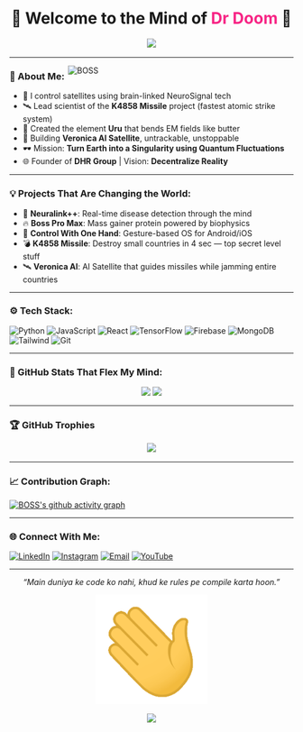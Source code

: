 <h1 align="center">🚀 Welcome to the Mind of <span style="color:#f72585;">Dr Doom</span> 👑</h1>
<p align="center">
  <img src="https://readme-typing-svg.herokuapp.com?color=00FFFF&lines=👨‍💻+Quantum+Developer;🚀+AI+Researcher+%7C+Neuralink+Updater;🛰️+K4858+Missile+Project+Lead;💻+Gesture+UI+Controller+%7C+Boss+Pro+Max;🔥+Creating+what+others+dream" />
</p>

---

<img align="right" alt="BOSS" width="400" src="https://media.giphy.com/media/xT9IgzoKnwFNmISR8I/giphy.gif">

### 👑 About Me:
- 🧠 I control satellites using brain-linked NeuroSignal tech
- 🛰️ Lead scientist of the **K4858 Missile** project (fastest atomic strike system)
- 🔬 Created the element **Uru** that bends EM fields like butter
- 🤖 Building **Veronica AI Satellite**, untrackable, unstoppable
- 🕶️ Mission: **Turn Earth into a Singularity using Quantum Fluctuations**
- 🌐 Founder of **DHR Group** | Vision: **Decentralize Reality**

---

### 💡 Projects That Are Changing the World:
- 🧬 **Neuralink++**: Real-time disease detection through the mind
- 🔥 **Boss Pro Max**: Mass gainer protein powered by biophysics
- 📱 **Control With One Hand**: Gesture-based OS for Android/iOS
- 💣 **K4858 Missile**: Destroy small countries in 4 sec — top secret level stuff
- 🛰️ **Veronica AI**: AI Satellite that guides missiles while jamming entire countries

---

### ⚙️ Tech Stack:
![Python](https://img.shields.io/badge/-Python-000?style=flat&logo=python)
![JavaScript](https://img.shields.io/badge/-JavaScript-000?style=flat&logo=javascript)
![React](https://img.shields.io/badge/-React-000?style=flat&logo=react)
![TensorFlow](https://img.shields.io/badge/-TensorFlow-000?style=flat&logo=tensorflow)
![Firebase](https://img.shields.io/badge/-Firebase-000?style=flat&logo=firebase)
![MongoDB](https://img.shields.io/badge/-MongoDB-000?style=flat&logo=mongodb)
![Tailwind](https://img.shields.io/badge/-Tailwind-000?style=flat&logo=tailwindcss)
![Git](https://img.shields.io/badge/-Git-000?style=flat&logo=git)

---

### 🧠 GitHub Stats That Flex My Mind:
<p align="center">
  <img width="48%" src="https://github-readme-stats.vercel.app/api?username=DHR-Store&show_icons=true&theme=radical&count_private=true" />
  <img width="48%" src="https://github-readme-streak-stats.herokuapp.com?user=DHR-Store&theme=radical" />
</p>

---

### 🏆 GitHub Trophies
<p align="center">
  <img src="https://github-profile-trophy.vercel.app/?username=DHR-Store&theme=monokai&no-frame=true&column=7" />
</p>

---

### 📈 Contribution Graph:
[![BOSS's github activity graph](https://github-readme-activity-graph.vercel.app/graph?username=DHR-Store&theme=dracula)](https://github.com/ashutosh00710/github-readme-activity-graph)

---

### 🌐 Connect With Me:

<p align="left">
  <a href="https://linkedin.com/in/your-link" target="_blank"><img alt="LinkedIn" src="https://img.shields.io/badge/-LinkedIn-0A66C2?style=flat&logo=linkedin&logoColor=white" /></a>
  <a href="https://instagram.com/yourprofile" target="_blank"><img alt="Instagram" src="https://img.shields.io/badge/-Instagram-E4405F?style=flat&logo=instagram&logoColor=white" /></a>
  <a href="mailto:boss@dhrgroup.ai"><img alt="Email" src="https://img.shields.io/badge/-Email-D14836?style=flat&logo=gmail&logoColor=white" /></a>
  <a href="https://youtube.com/@yourchannel"><img alt="YouTube" src="https://img.shields.io/badge/-YouTube-FF0000?style=flat&logo=youtube&logoColor=white" /></a>
</p>

---

<p align="center"><i>“Main duniya ke code ko nahi, khud ke rules pe compile karta hoon.”</i></p>

<p align="center">
  <img src="https://raw.githubusercontent.com/ABSphreak/ABSphreak/master/gifs/Hi.gif" width="200"/>
</p>

<p align="center">
  <img src="https://media.giphy.com/media/xT9IgzoKnwFNmISR8I/giphy.gif" width="400"/>
</p>

</p>
